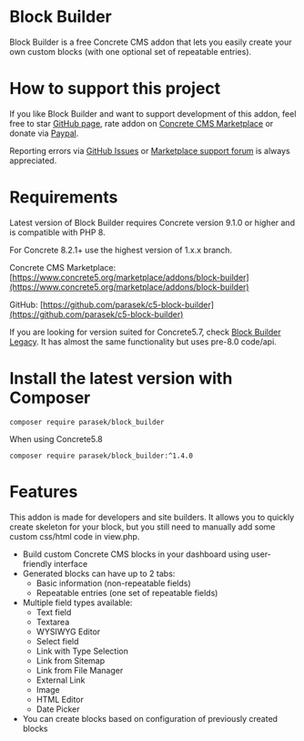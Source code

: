 # Block Builder

Block Builder is a free Concrete CMS addon that lets you easily create your own custom blocks (with one optional set of repeatable entries).

# How to support this project

If you like Block Builder and want to support development of this addon, feel free to star [GitHub page](https://github.com/parasek/concretecms-block-builder), rate addon on [Concrete CMS Marketplace](https://marketplace.concretecms.com/marketplace/addons/block-builder/reviews) or donate via [Paypal](https://www.paypal.com/paypalme/c5center).

Reporting errors via [GitHub Issues](https://github.com/parasek/concretecms-block-builder/issues) or [Marketplace support forum](https://marketplace.concretecms.com/marketplace/addons/block-builder/support/) is always appreciated.

# Requirements

Latest version of Block Builder requires Concrete version 9.1.0 or higher and is compatible with PHP 8.

For Concrete 8.2.1+ use the highest version of 1.x.x branch.

Concrete CMS Marketplace: [https://www.concrete5.org/marketplace/addons/block-builder](https://www.concrete5.org/marketplace/addons/block-builder)

GitHub: [https://github.com/parasek/c5-block-builder](https://github.com/parasek/c5-block-builder)

If you are looking for version suited for Concrete5.7, check [Block Builder Legacy](https://github.com/parasek/c5-block-builder-legacy).
It has almost the same functionality but uses pre-8.0 code/api.

# Install the latest version with Composer

`composer require parasek/block_builder`

When using Concrete5.8

`composer require parasek/block_builder:^1.4.0`

# Features

This addon is made for developers and site builders. It allows you to quickly create skeleton for your block, but you still need to manually add some custom css/html code in view.php.

- Build custom Concrete CMS blocks in your dashboard using user-friendly interface
- Generated blocks can have up to 2 tabs:
  - Basic information (non-repeatable fields)
  - Repeatable entries (one set of repeatable fields)
- Multiple field types available:
  - Text field
  - Textarea
  - WYSIWYG Editor
  - Select field
  - Link with Type Selection
  - Link from Sitemap
  - Link from File Manager
  - External Link
  - Image
  - HTML Editor
  - Date Picker
- You can create blocks based on configuration of previously created blocks

